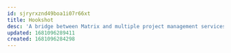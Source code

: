 ```yaml
---
id: sjryrxznd49boa1i07r66xt
title: Hookshot
desc: 'A bridge between Matrix and multiple project management services, such as GitHub, GitLab and JIRA.'
updated: 1681096289411
created: 1681096284298
---
```

